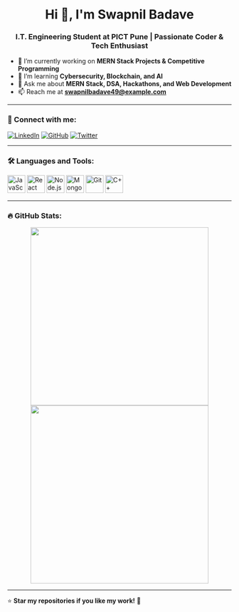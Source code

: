 <h1 align="center">Hi 👋, I'm Swapnil Badave</h1>
<h3 align="center">I.T. Engineering Student at PICT Pune | Passionate Coder & Tech Enthusiast</h3>

- 🔭 I’m currently working on **MERN Stack Projects & Competitive Programming**
- 🌱 I’m learning **Cybersecurity, Blockchain, and AI**
- 💬 Ask me about **MERN Stack, DSA, Hackathons, and Web Development**
- 📫 Reach me at **swapnilbadave49@example.com**

---

### 🚀 Connect with me:
[![LinkedIn](https://img.shields.io/badge/-LinkedIn-blue?style=flat-square&logo=LinkedIn&logoColor=white&link=https://linkedin.com/in/yourprofile)](https://linkedin.com/in/yourprofile)
[![GitHub](https://img.shields.io/badge/-GitHub-black?style=flat-square&logo=github&logoColor=white&link=https://github.com/swapnilbadave49)](https://github.com/swapnilbadave49)
[![Twitter](https://img.shields.io/badge/-Twitter-blue?style=flat-square&logo=twitter&logoColor=white&link=https://twitter.com/yourprofile)](https://twitter.com/yourprofile)

---

### 🛠 Languages and Tools:
<p align="left">
  <img src="https://cdn.jsdelivr.net/gh/devicons/devicon/icons/javascript/javascript-original.svg" alt="JavaScript" width="40" height="40"/>
  <img src="https://cdn.jsdelivr.net/gh/devicons/devicon/icons/react/react-original.svg" alt="React" width="40" height="40"/>
  <img src="https://cdn.jsdelivr.net/gh/devicons/devicon/icons/nodejs/nodejs-original.svg" alt="Node.js" width="40" height="40"/>
  <img src="https://cdn.jsdelivr.net/gh/devicons/devicon/icons/mongodb/mongodb-original.svg" alt="MongoDB" width="40" height="40"/>
  <img src="https://cdn.jsdelivr.net/gh/devicons/devicon/icons/git/git-original.svg" alt="Git" width="40" height="40"/>
  <img src="https://cdn.jsdelivr.net/gh/devicons/devicon/icons/cplusplus/cplusplus-original.svg" alt="C++" width="40" height="40"/>
</p>

---

### 🔥 GitHub Stats:
<p align="center">
  <img src="https://github-readme-streak-stats.herokuapp.com/?user=swapnilbadave49&theme=dark&hide_border=true" width="400"/>
  <img src="https://github-readme-stats.vercel.app/api?username=swapnilbadave49&show_icons=true&theme=dark" width="400"/>
</p>

---

⭐️ **Star my repositories if you like my work!** 🚀
